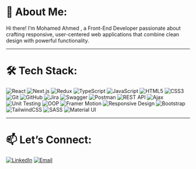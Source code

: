 # 💫 About Me:

 Hi there! I’m Mohamed Ahmed , a Front-End Developer passionate about crafting responsive, user-centered web applications that combine clean design with powerful functionality.

---

# 🛠️ Tech Stack:
![React](https://img.shields.io/badge/react-%2320232a.svg?style=for-the-badge&logo=react&logoColor=%2361DAFB) 
![Next.js](https://img.shields.io/badge/next.js-%23000000.svg?style=for-the-badge&logo=nextdotjs&logoColor=white) 
![Redux](https://img.shields.io/badge/redux-%23593d88.svg?style=for-the-badge&logo=redux&logoColor=white) 
![TypeScript](https://img.shields.io/badge/typescript-%23007ACC.svg?style=for-the-badge&logo=typescript&logoColor=white) 
![JavaScript](https://img.shields.io/badge/javascript-%23323330.svg?style=for-the-badge&logo=javascript&logoColor=%23F7DF1E) 
![HTML5](https://img.shields.io/badge/html5-%23E34F26.svg?style=for-the-badge&logo=html5&logoColor=white) 
![CSS3](https://img.shields.io/badge/css3-%231572B6.svg?style=for-the-badge&logo=css3&logoColor=white) 
![Git](https://img.shields.io/badge/git-%23F05033.svg?style=for-the-badge&logo=git&logoColor=white) 
![GitHub](https://img.shields.io/badge/github-%23121011.svg?style=for-the-badge&logo=github&logoColor=white) 
![Jira](https://img.shields.io/badge/jira-%230052CC.svg?style=for-the-badge&logo=jira&logoColor=white) 
![Swagger](https://img.shields.io/badge/swagger-%2385EA2D.svg?style=for-the-badge&logo=swagger&logoColor=black) 
![Postman](https://img.shields.io/badge/postman-%23FF6C37.svg?style=for-the-badge&logo=postman&logoColor=white) 
![REST API](https://img.shields.io/badge/REST-02569B?style=for-the-badge&logo=rest&logoColor=white) 
![Ajax](https://img.shields.io/badge/ajax-%230072C6.svg?style=for-the-badge&logo=azure-functions&logoColor=white) 
![Unit Testing](https://img.shields.io/badge/unit%20testing-%23FFCA28.svg?style=for-the-badge&logo=testinglibrary&logoColor=black) 
![OOP](https://img.shields.io/badge/oop-%23323330.svg?style=for-the-badge&logo=java&logoColor=white) 
![Framer Motion](https://img.shields.io/badge/Framer%20Motion-%23005EFF.svg?style=for-the-badge&logo=framer&logoColor=white) 
![Responsive Design](https://img.shields.io/badge/responsive%20design-%2300C7B7.svg?style=for-the-badge&logo=responsive&logoColor=white) 
![Bootstrap](https://img.shields.io/badge/bootstrap-%237952B3.svg?style=for-the-badge&logo=bootstrap&logoColor=white) 
![TailwindCSS](https://img.shields.io/badge/tailwindcss-%2338B2AC.svg?style=for-the-badge&logo=tailwind-css&logoColor=white) 
![SASS](https://img.shields.io/badge/sass-%23CC6699.svg?style=for-the-badge&logo=sass&logoColor=white) 
![Material UI](https://img.shields.io/badge/MUI-%230081CB.svg?style=for-the-badge&logo=mui&logoColor=white) 

---

# 📫 Let’s Connect:
[![LinkedIn](https://img.shields.io/badge/LinkedIn-%230A66C2.svg?&style=for-the-badge&logo=linkedin&logoColor=white)](https://www.linkedin.com/in/mohamed-ahmed40/) 
[![Email](https://img.shields.io/badge/Email-%23D14836.svg?&style=for-the-badge&logo=gmail&logoColor=white)](mailto:mohamedahmedkhalaf68@gmail.com)
